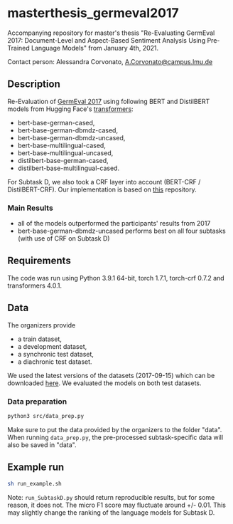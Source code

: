 # masterthesis_germeval2017
Accompanying repository for master's thesis "Re-Evaluating GermEval 2017: Document-Level and Aspect-Based Sentiment Analysis Using Pre-Trained Language Models" from January 4th, 2021.

Contact person: Alessandra Corvonato, [A.Corvonato@campus.lmu.de](mailto:A.Corvonato@campus.lmu.de)

## Description
Re-Evaluation of [GermEval 2017](https://sites.google.com/view/germeval2017-absa/home) using following BERT and DistilBERT models from Hugging Face's [transformers](https://huggingface.co/transformers/):
- bert-base-german-cased,
- bert-base-german-dbmdz-cased,
- bert-base-german-dbmdz-uncased,
- bert-base-multilingual-cased,
- bert-base-multilingual-uncased,
- distilbert-base-german-cased,
- distilbert-base-multilingual-cased.

For Subtask D, we also took a CRF layer into account (BERT-CRF / DistilBERT-CRF). Our implementation is based on [this](https://github.com/trtm/AURC) repository.

### Main Results
- all of the models outperformed the participants' results from 2017
- bert-base-german-dbmdz-uncased performs best on all four subtasks (with use of CRF on Subtask D)

## Requirements
The code was run using Python 3.9.1 64-bit, torch 1.7.1, torch-crf 0.7.2 and transformers 4.0.1.

## Data
The organizers provide
- a train dataset,
- a development dataset,
- a synchronic test dataset,
- a diachronic test dataset.

We used the latest versions of the datasets (2017-09-15) which can be downloaded [here](http://ltdata1.informatik.uni-hamburg.de/germeval2017/). We evaluated the models on both test datasets.

### Data preparation
```bash
python3 src/data_prep.py
```
Make sure to put the data provided by the organizers to the folder "data". When running `data_prep.py`, the pre-processed subtask-specific data will also be saved in "data".

## Example run
```bash
sh run_example.sh
```

Note: `run_SubtaskD.py` should return reproducible results, but for some reason, it does not. The micro F1 score may fluctuate around +/- 0.01. This may slightly change the ranking of the language models for Subtask D. 
